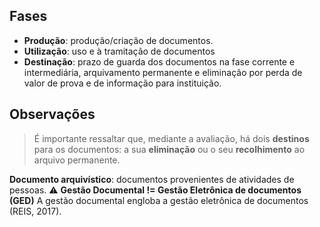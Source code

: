 ## Fases
- **Produção**: produção/criação de documentos.
- **Utilização**: uso e à tramitação de documentos
- **Destinação**: prazo de guarda dos documentos na fase corrente e intermediária, arquivamento permanente e eliminação por perda de valor de prova e de informação para instituição.

## Observações
> É importante ressaltar que, mediante a avaliação, há dois **destinos** para os documentos: a sua **eliminação** ou o seu **recolhimento** ao arquivo permanente.

**Documento arquivístico**: documentos provenientes de atividades de pessoas.
⚠️ **Gestão Documental != Gestão Eletrônica de documentos (GED)**
A gestão documental engloba a gestão eletrônica de documentos (REIS, 2017).
